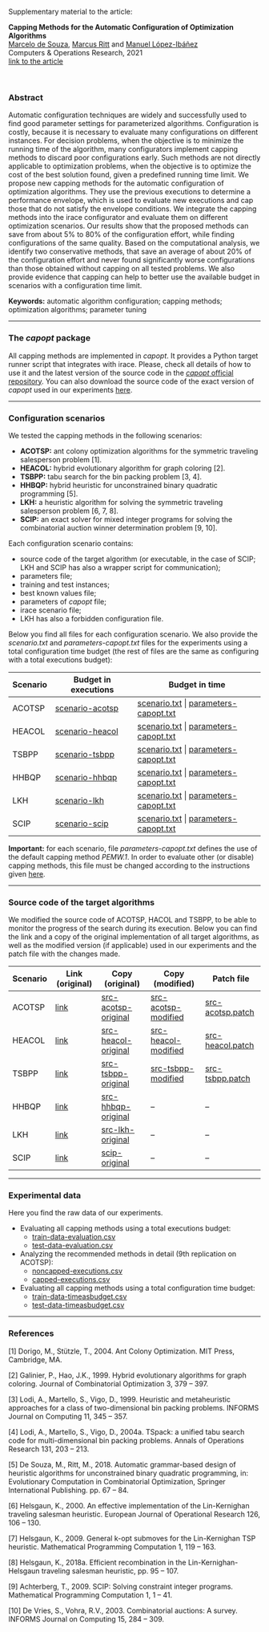 Supplementary material to the article:

**Capping Methods for the Automatic Configuration of Optimization Algorithms**<br>
[Marcelo de Souza][marcelo], [Marcus Ritt][marcus] and [Manuel López-Ibáñez][manuel]<br>
Computers & Operations Research, 2021<br>
[link to the article](https://www.sciencedirect.com/science/article/abs/pii/S0305054821003300)

<br>

### Abstract
Automatic configuration techniques are widely and successfully used to find good parameter settings for parameterized algorithms. Configuration is costly, because it is necessary to evaluate many configurations on different instances. For decision problems, when the objective is to minimize the running time of the algorithm, many configurators implement capping methods to discard poor configurations early. Such methods are not directly applicable to optimization problems, when the objective is to optimize the cost of the best solution found, given a predefined running time limit. We propose new capping methods for the automatic configuration of optimization algorithms. They use the previous executions to determine a performance envelope, which is used to evaluate new executions and cap those that do not satisfy the envelope conditions. We integrate the capping methods into the irace configurator and evaluate them on different optimization scenarios. Our results show that the proposed methods can save from about 5% to 80% of the configuration effort, while finding configurations of the same quality. Based on the computational analysis, we identify two conservative methods, that save an average of about 20% of the configuration effort and never found significantly worse configurations than those obtained without capping on all tested problems. We also provide evidence that capping can help to better use the available budget in scenarios with a configuration time limit.

**Keywords:** automatic algorithm configuration; capping methods; optimization algorithms; parameter tuning

***

### The *capopt* package

All capping methods are implemented in *capopt*. It provides a Python target runner script that integrates with irace. Please, check all details of how to use it and the latest version of the source code in the [*capopt* official repository](https://github.com/souzamarcelo/capopt). You can also download the source code of the exact version of *capopt* used in our experiments [here](files/src/capopt.zip).

***

### Configuration scenarios

We tested the capping methods in the following scenarios:

+ **ACOTSP:** ant colony optimization algorithms for the symmetric traveling salesperson problem [1].
+ **HEACOL:** hybrid evolutionary algorithm for graph coloring [2].
+ **TSBPP:** tabu search for the bin packing problem [3, 4].
+ **HHBQP:** hybrid heuristic for unconstrained binary quadratic programming [5].
+ **LKH:** a heuristic algorithm for solving the symmetric traveling salesperson problem [6, 7, 8].
+ **SCIP:** an exact solver for mixed integer programs for solving the combinatorial auction winner determination problem [9, 10].

Each configuration scenario contains:
+ source code of the target algorithm (or executable, in the case of SCIP; LKH and SCIP has also a wrapper script for communication);
+ parameters file;
+ training and test instances;
+ best known values file;
+ parameters of *capopt* file;
+ irace scenario file;
+ LKH has also a forbidden configuration file.

Below you find all files for each configuration scenario. We also provide the *scenario.txt* and *parameters-capopt.txt* files for the experiments using a total configuration time budget (the rest of files are the same as configuring with a total executions budget):

| Scenario | Budget in executions | Budget in time |
|-|-|-|
| ACOTSP | [scenario-acotsp](files/budget-executions/scenario-acotsp) | [scenario.txt](files/budget-time/acotsp/scenario.txt) \| [parameters-capopt.txt](files/budget-time/acotsp/parameters-capopt.txt) |
| HEACOL | [scenario-heacol](files/budget-executions/scenario-heacol) | [scenario.txt](files/budget-time/heacol/scenario.txt) \| [parameters-capopt.txt](files/budget-time/heacol/parameters-capopt.txt) |
| TSBPP | [scenario-tsbpp](files/budget-executions/scenario-tsbpp) | [scenario.txt](files/budget-time/tsbpp/scenario.txt) \| [parameters-capopt.txt](files/budget-time/tsbpp/parameters-capopt.txt) |
| HHBQP | [scenario-hhbqp](files/budget-executions/scenario-hhbqp) | [scenario.txt](files/budget-time/hhbqp/scenario.txt) \| [parameters-capopt.txt](files/budget-time/hhbqp/parameters-capopt.txt) |
| LKH | [scenario-lkh](files/budget-executions/scenario-lkh) | [scenario.txt](files/budget-time/lkh/scenario.txt) \| [parameters-capopt.txt](files/budget-time/lkh/parameters-capopt.txt) |
| SCIP | [scenario-scip](files/budget-executions/scenario-scip) | [scenario.txt](files/budget-time/scip/scenario.txt) \| [parameters-capopt.txt](files/budget-time/scip/parameters-capopt.txt) |


**Important:** for each scenario, file *parameters-capopt.txt* defines the use of the default capping method *PEMW.1*. In order to evaluate other (or disable) capping methods, this file must be changed according to the instructions given [here](https://github.com/souzamarcelo/capopt/blob/master/examples/parameters-capopt.txt).

***

### Source code of the target algorithms

We modified the source code of ACOTSP, HACOL and TSBPP, to be able to monitor the progress of the search during its execution. Below you can find the link and a copy of the original implementation of all target algorithms, as well as the modified version (if applicable) used in our experiments and the patch file with the changes made.

| Scenario | Link (original) | Copy (original) | Copy (modified) | Patch file |
|-|-|-|-|-|
| ACOTSP | [link](http://www.aco-metaheuristic.org/aco-code/public-software.html) | [src-acotsp-original](files/src/src-acotsp-original.zip) | [src-acotsp-modified](files/src/src-acotsp-modified.zip) | [src-acotsp.patch](files/src/src-acotsp.patch) |
| HEACOL | [link](http://rhydlewis.eu/resources/gCol.zip) | [src-heacol-original](files/src/src-heacol-original.zip) | [src-heacol-modified](files/src/src-heacol-modified.zip) | [src-heacol.patch](files/src/src-heacol.patch) |
| TSBPP | [link](http://or.dei.unibo.it/research_pages/ORcodes/TSpack.html) | [src-tsbpp-original](files/src/src-tsbpp-original.zip) | [src-tsbpp-modified](files/src/src-tsbpp-modified.zip) | [src-tsbpp.patch](files/src/src-tsbpp.patch) |
| HHBQP | [link](https://github.com/souzamarcelo/hhbqp) | [src-hhbqp-original](files/src/src-hhbqp-original.zip) | – | – |
| LKH | [link](http://webhotel4.ruc.dk/~keld/research/LKH) | [src-lkh-original](files/src/src-lkh-original.zip) | – | – |
| SCIP | [link](https://scipopt.org/index.php#download) | [scip-original](files/src/scip-original.zip) | – | – |


***

### Experimental data

Here you find the raw data of our experiments.

+ Evaluating all capping methods using a total executions budget:
  + [train-data-evaluation.csv](files/experimental-data/train-data-evaluation.csv)
  + [test-data-evaluation.csv](files/experimental-data/test-data-evaluation.csv)
+ Analyzing the recommended methods in detail (9th replication on ACOTSP):
  + [noncapped-executions.csv](files/experimental-data/noncapped-executions.csv)
  + [capped-executions.csv](files/experimental-data/capped-executions.csv)
+ Evaluating all capping methods using a total configuration time budget:
  + [train-data-timeasbudget.csv](files/experimental-data/train-data-timeasbudget.csv)
  + [test-data-timeasbudget.csv](files/experimental-data/test-data-timeasbudget.csv)


***


### References

[1] Dorigo, M., Stützle, T., 2004. Ant Colony Optimization. MIT Press, Cambridge, MA.

[2] Galinier, P., Hao, J.K., 1999. Hybrid evolutionary algorithms for graph coloring. Journal of Combinatorial Optimization 3, 379 – 397.

[3] Lodi, A., Martello, S., Vigo, D., 1999. Heuristic and metaheuristic approaches for a class of two-dimensional bin packing problems. INFORMS Journal on Computing 11, 345 – 357.

[4] Lodi, A., Martello, S., Vigo, D., 2004a. TSpack: a unified tabu search code for multi-dimensional bin packing problems. Annals of Operations Research 131, 203 – 213.

[5] De Souza, M., Ritt, M., 2018. Automatic grammar-based design of heuristic algorithms for unconstrained binary quadratic programming, in: Evolutionary Computation in Combinatorial Optimization, Springer International Publishing. pp. 67 – 84.

[6] Helsgaun, K., 2000. An effective implementation of the Lin-Kernighan traveling salesman heuristic. European Journal of Operational Research 126, 106 – 130.

[7] Helsgaun, K., 2009. General k-opt submoves for the Lin-Kernighan TSP heuristic. Mathematical Programming Computation 1, 119 – 163.

[8] Helsgaun, K., 2018a. Efficient recombination in the Lin-Kernighan-Helsgaun traveling salesman heuristic, pp. 95 – 107.

[9] Achterberg, T., 2009. SCIP: Solving constraint integer programs. Mathematical Programming Computation 1, 1 – 41.

[10] De Vries, S., Vohra, R.V., 2003. Combinatorial auctions: A survey. INFORMS Journal on Computing 15, 284 – 309.


[marcelo]: https://souzamarcelo.github.io
[marcus]: https://www.inf.ufrgs.br/~mrpritt
[manuel]: http://lopez-ibanez.eu
[capopt]: https://github.com/souzamarcelo/capopt
[python]: https://www.python.org
[r]: https://www.r-project.org
[irace]: http://iridia.ulb.ac.be/irace
[rpy2]: https://rpy2.github.io
[psutil]: https://psutil.readthedocs.io/en/latest
[example-acotsp]: https://github.com/capopt/capopt/tree/master/examples/acotsp
[iracedoc]: https://cran.r-project.org/web/packages/irace/vignettes/irace-package.pdf

[capopt-download]: files/capopt.zip
[acotsp]: http://www.aco-metaheuristic.org/aco-code/public-software.html
[heacol]: http://rhydlewis.eu/resources/gCol.zip
[tsbpp]: http://or.dei.unibo.it/research_pages/ORcodes/TSpack.html
[hhbqp]: https://github.com/souzamarcelo/hhbqp
[src-acotsp]: files/acotsp.zip
[src-heacol]: files/heacol.zip
[src-tsbpp]: files/tsbpp.zip
[src-hhbqp]: files/hhbqp.zip
[par-acotsp]: files/parameters-acotsp.txt
[par-heacol]: files/parameters-heacol.txt
[par-tsbpp]: files/parameters-tsbpp.txt
[par-hhbqp]: files/parameters-hhbqp.txt
[bkv-acotsp]: files/bkv-acotsp.txt
[bkv-heacol]: files/bkv-heacol.txt
[bkv-tsbpp]: files/bkv-tsbpp.txt
[bkv-hhbqp]: files/bkv-hhbqp.txt
[train-acotsp]: files/train-acotsp.zip
[train-heacol]: files/train-heacol.zip
[train-tsbpp]: files/train-tsbpp.zip
[train-hhbqp]: files/train-hhbqp.zip
[test-acotsp]: files/test-acotsp.zip
[test-heacol]: files/test-heacol.zip
[test-tsbpp]: files/test-tsbpp.zip
[test-hhbqp]: files/test-hhbqp.zip
[parc-acotsp]: files/parameters-capopt-acotsp.txt
[parc-heacol]: files/parameters-capopt-heacol.txt
[parc-tsbpp]: files/parameters-capopt-tsbpp.txt
[parc-hhbqp]: files/parameters-capopt-hhbqp.txt
[scenario-acotsp]: files/scenario-acotsp.txt
[scenario-heacol]: files/scenario-heacol.txt
[scenario-tsbpp]: files/scenario-tsbpp.txt
[scenario-hhbqp]: files/scenario-hhbqp.txt
[train-data-evaluation]: files/train-data-evaluation.csv
[test-data-evaluation]: files/test-data-evaluation.csv
[train-data-timeasbudget]: files/train-data-timeasbudget.csv
[test-data-timeasbudget]: files/test-data-timeasbudget.csv
[noncapped]: files/noncapped-executions.csv
[capped]: files/capped-executions.csv
